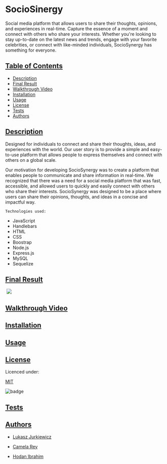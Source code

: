 # SocioSinergy

Social media platform that allows users to share their thoughts, opinions, and experiences in real-time. 
Capture the essence of a moment and connect with others who share your interests.
Whether you're looking to stay up-to-date on the latest news and trends, engage with your favorite celebrities, or connect with like-minded individuals, SocioSynergy has something for everyone.


## [Table of Contents](#table-of-contents)

- [Description](#description)
- [Final Result](#final-result)
- [Walkthrough Video](#walkthrough-video)
- [Installation](#installation)
- [Usage](#usage)
- [License](#license)
- [Tests](#tests)
- [Authors](#contact)

## [Description](#table-of-contents)

Designed for individuals to connect and share their thoughts, ideas, and experiences with the world. Our user story is to provide a simple and easy-to-use platform that allows people to express themselves and connect with others on a global scale.

Our motivation for developing SocioSynergy was to create a platform that enables people to communicate and share information in real-time. We recognized that there was a need for a social media platform that was fast, accessible, and allowed users to quickly and easily connect with others who share their interests. SocioSynergy was designed to be a place where users can share their opinions, thoughts, and ideas in a concise and impactful way.


`Technologies used:`

- JavaScript
- Handlebars
- HTML
- CSS
- Boostrap
- Node.js
- Express.js
- MySQL
- Sequelize


## [Final Result](#table-of-contents)

![]()
![](./assets/products.png)

## [Walkthrough Video](#table-of-contents)

[]()

## [Installation](#table-of-contents)



## [Usage](#table-of-contents)



## [License](#table-of-contents)

Licenced under:

[MIT](https://choosealicense.com/licenses/MIT)

![badge](https://img.shields.io/badge/license-MIT-green>)

## [Tests](#table-of-contents)



## [Authors](#table-of-contents)

- [Lukasz Jurkiewicz](https://github.com/Abstynent)

- [Camela Rey](https://github.com/cdrcar)

- [Hodan Ibrahim](https://github.com/Ze7Hu)


